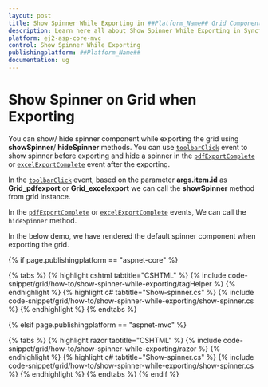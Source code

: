 ```yaml
---
layout: post
title: Show Spinner While Exporting in ##Platform_Name## Grid Component
description: Learn here all about Show Spinner While Exporting in Syncfusion ##Platform_Name## Grid component and more.
platform: ej2-asp-core-mvc
control: Show Spinner While Exporting
publishingplatform: ##Platform_Name##
documentation: ug
---
```



# Show Spinner on Grid when Exporting

You can show/ hide spinner component while exporting the grid using **showSpinner**/ **hideSpinner** methods. You can use [`toolbarClick`](https://help.syncfusion.com/cr/aspnetcore-js2/Syncfusion.EJ2.Grids.Grid.html#Syncfusion_EJ2_Grids_Grid_ToolbarClick) event to show spinner before exporting and hide a spinner in the [`pdfExportComplete`](https://help.syncfusion.com/cr/aspnetcore-js2/Syncfusion.EJ2.Grids.Grid.html#Syncfusion_EJ2_Grids_Grid_PdfExportComplete) or [`excelExportComplete`](https://help.syncfusion.com/cr/aspnetcore-js2/Syncfusion.EJ2.Grids.Grid.html#Syncfusion_EJ2_Grids_Grid_ExcelExportComplete) event after the exporting.

In the [`toolbarClick`](https://help.syncfusion.com/cr/aspnetcore-js2/Syncfusion.EJ2.Grids.Grid.html#Syncfusion_EJ2_Grids_Grid_ToolbarClick) event, based on the parameter **args.item.id** as **Grid_pdfexport** or **Grid_excelexport** we can call the **showSpinner** method from grid instance.

In the [`pdfExportComplete`](https://help.syncfusion.com/cr/aspnetcore-js2/Syncfusion.EJ2.Grids.Grid.html#Syncfusion_EJ2_Grids_Grid_PdfExportComplete) or [`excelExportComplete`](https://help.syncfusion.com/cr/aspnetcore-js2/Syncfusion.EJ2.Grids.Grid.html#Syncfusion_EJ2_Grids_Grid_ExcelExportComplete) events, We can call the `hideSpinner` method.

In the below demo, we have rendered the default spinner component when exporting the grid.

{% if page.publishingplatform == "aspnet-core" %}

{% tabs %}
{% highlight cshtml tabtitle="CSHTML" %}
{% include code-snippet/grid/how-to/show-spinner-while-exporting/tagHelper %}
{% endhighlight %}
{% highlight c# tabtitle="Show-spinner.cs" %}
{% include code-snippet/grid/how-to/show-spinner-while-exporting/show-spinner.cs %}
{% endhighlight %}
{% endtabs %}

{% elsif page.publishingplatform == "aspnet-mvc" %}

{% tabs %}
{% highlight razor tabtitle="CSHTML" %}
{% include code-snippet/grid/how-to/show-spinner-while-exporting/razor %}
{% endhighlight %}
{% highlight c# tabtitle="Show-spinner.cs" %}
{% include code-snippet/grid/how-to/show-spinner-while-exporting/show-spinner.cs %}
{% endhighlight %}
{% endtabs %}
{% endif %}

